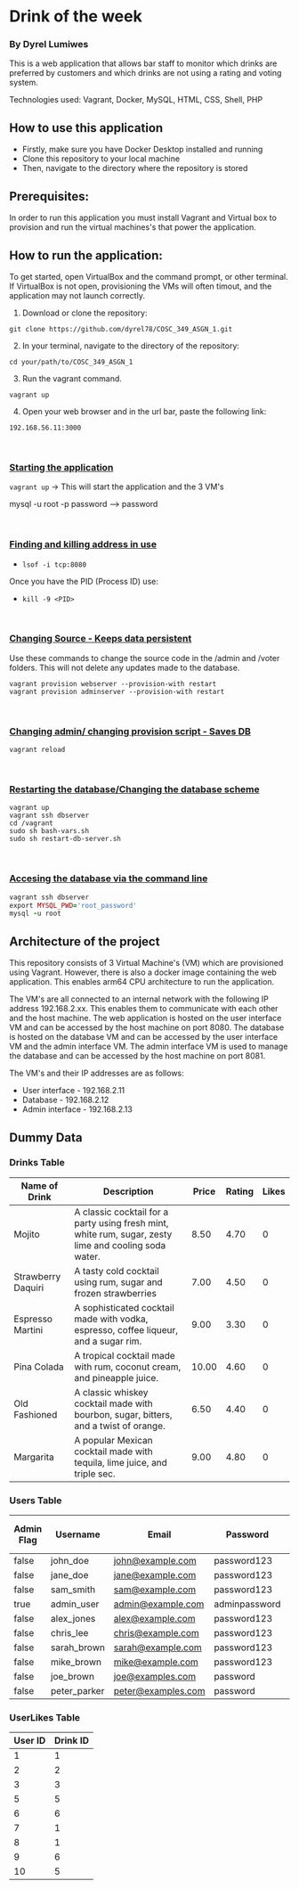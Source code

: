 # Drink of the week 

### By Dyrel Lumiwes
This is a web application that allows bar staff to monitor which drinks are preferred by customers and which drinks are not using a rating and voting system.

Technologies used: Vagrant, Docker, MySQL, HTML, CSS, Shell, PHP



## How to use this application

* Firstly, make sure you have Docker Desktop installed and running
* Clone this repository to your local machine
* Then, navigate to the directory where the repository is stored

## Prerequisites:
In order to run this application you must install Vagrant and Virtual box to provision and run the virtual machines's that power the application.

## How to run the application:
To get started, open VirtualBox and the command prompt, or other terminal.
If VirtualBox is not open, provisioning the VMs will often timout, and the application may not launch correctly.

1. Download or clone the repository:
```
git clone https://github.com/dyrel78/COSC_349_ASGN_1.git
```

2. In your terminal, navigate to the directory of the repository:
```
cd your/path/to/COSC_349_ASGN_1
```

3. Run the vagrant command.
```
vagrant up
```

4. Open your web browser and in the url bar, paste the following link:
```
192.168.56.11:3000
```
</br>



### <ins>Starting the application</ins>
  

`vagrant up` &rarr; This will start the application and the 3 VM's

mysql -u root -p
password --> password

</br>

### <ins>Finding and killing address in use</ins>

* `lsof -i tcp:8080`

Once you have the PID (Process ID) use:

* `kill -9 <PID>`

</br>

### <ins>Changing Source - Keeps data persistent</ins>

Use these commands to change the source code in the /admin and /voter folders. This will not delete any updates made to the database.
  ```
vagrant provision webserver --provision-with restart
vagrant provision adminserver --provision-with restart
 ```
</br>


### <ins>Changing admin/ changing provision script - Saves DB</ins>

```
vagrant reload
```  
</br>


### <ins>Restarting the database/Changing the database scheme</ins>

 ```Shell
 vagrant up 
 vagrant ssh dbserver 
 cd /vagrant
 sudo sh bash-vars.sh
 sudo sh restart-db-server.sh
 ```

<!-- #!/bin/bash
export PS1='\[\033[0;32m\]: \w\$;\[\033[0m\] '

OR  -->
<!-- * `sudo sh bash-vars.sh`

* `sudo sh restart-db-server.sh` -->

</br>


### <ins>Accesing the database via the command line</ins>

```ruby
vagrant ssh dbserver 
export MYSQL_PWD='root_password'
mysql -u root
```





## Architecture of the project

This repository consists of 3 Virtual Machine's (VM) which are provisioned using Vagrant. However, there is also a docker image containing the web application. This enables arm64 CPU architecture to run the application.



The VM's are all connected to an internal network with the following IP address 192.168.2.xx. This enables them to communicate with each other and the host machine. The web application is hosted on the user interface VM and can be accessed by the host machine on port 8080. The database is hosted on the database VM and can be accessed by the user interface VM and the admin interface VM. The admin interface VM is used to manage the database and can be accessed by the host machine on port 8081.

The VM's and their IP addresses are as follows:

* User interface - 192.168.2.11
* Database - 192.168.2.12
* Admin interface - 192.168.2.13



## Dummy Data

### Drinks Table

| Name of Drink | Description                                              | Price | Rating | Likes |
|---------------|----------------------------------------------------------|-------|--------|-------|
| Mojito        | A classic cocktail for a party using fresh mint, white rum, sugar, zesty lime and cooling soda water. | 8.50 | 4.70 | 0 |
| Strawberry Daquiri | A tasty cold cocktail using rum, sugar and frozen strawberries | 7.00 | 4.50 | 0 |
| Espresso Martini | A sophisticated cocktail made with vodka, espresso, coffee liqueur, and a sugar rim. | 9.00 | 3.30 | 0 |
| Pina Colada | A tropical cocktail made with rum, coconut cream, and pineapple juice. | 10.00 | 4.60 | 0 |
| Old Fashioned | A classic whiskey cocktail made with bourbon, sugar, bitters, and a twist of orange. | 6.50 | 4.40 | 0 |
| Margarita | A popular Mexican cocktail made with tequila, lime juice, and triple sec. | 9.00 | 4.80 | 0 |


### Users Table

| Admin Flag | Username    | Email              | Password     | Liked Drink ID | Age | Gender |
|------------|-------------|--------------------|--------------|----------------|-----|--------|
| false      | john_doe    | john@example.com   | password123  | 1              | 28  | male   |
| false      | jane_doe    | jane@example.com   | password123  | 2              | 25  | female |
| false      | sam_smith   | sam@example.com    | password123  | 3              | 30  | male   |
| true       | admin_user  | admin@example.com  | adminpassword | NULL           | 35  | female |
| false      | alex_jones  | alex@example.com   | password123  | 4              | 40  | male   |
| false      | chris_lee   | chris@example.com  | password123  | 5              | 22  | female |
| false      | sarah_brown | sarah@example.com  | password123  | 1              | 18  | female |
| false      | mike_brown  | mike@example.com   | password123  | 1              | 20  | female |
| false      | joe_brown   | joe@examples.com   | password     | 6              | 55  | other  |
| false      | peter_parker| peter@examples.com | password     | 5              | 45  | other  |


### UserLikes Table

| User ID | Drink ID |
|---------|----------|
| 1       | 1        |
| 2       | 2        |
| 3       | 3        |
| 5       | 5        |
| 6       | 6        |
| 7       | 1        |
| 8       | 1        |
| 9       | 6        |
| 10      | 5        |





